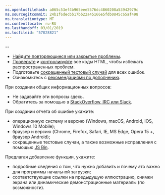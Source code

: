 ```yaml
---
ms.openlocfilehash: a065c53ef4b965eee5576dc4860208a53942979c
ms.sourcegitcommit: 24b1f6decbb17bb22a45166e5fdb0845c65af498
ms.translationtype: MT
ms.contentlocale: ru-RU
ms.lasthandoff: 03/01/2019
ms.locfileid: "57028821"
---
```

--

- [Найдите повторяющиеся или закрытые проблемы](https://github.com/twbs/bootstrap/issues?utf8=%E2%9C%93&q=is%3Aissue).
- [Проверьте](http://validator.w3.org/nu/) и [контролируйте](https://github.com/twbs/bootlint#in-the-browser) все коды HTML, чтобы избежать распространенных проблем.
- Подготовьте [сокращенный тестовый случай](https://css-tricks.com/reduced-test-cases/) для всех ошибок.
- Ознакомьтесь с [рекомендациями по дополнению](https://github.com/twbs/bootstrap/blob/master/CONTRIBUTING.md).

При создании общих информационных вопросов:

- Не задавайте эти вопросы здесь.
- Обратитесь за помощью в [StackOverflow, IRC или Slack](https://github.com/twbs/bootstrap/blob/master/README.md#community).

При создании отчета об ошибке укажите:

- операционную систему и версию (Windows, macOS, Android, iOS, Windows 10 Mobile);
- браузер и версию (Chrome, Firefox, Safari, IE, MS Edge, Opera 15 +, браузер Android);
- сокращенные тестовые случаи, а также возможные исправления с помощью [JS Bin](https://jsbin.com).

Предлагая добавление функции, укажите:

- подробные сведения о том, что нужно добавить и почему это важно для программы начальной загрузки;
- соответствующие ссылки на предыдущую иллюстрацию, снимки экрана или динамические демонстрационные материалы (по возможности).
